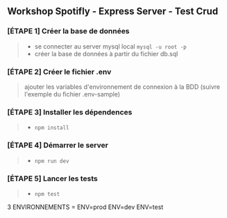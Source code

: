## Workshop Spotifly - Express Server - Test Crud

### [ÉTAPE 1] Créer la base de données 
> - se connecter au server mysql local ```mysql -u root -p```
> - créer la base de données à partir du fichier db.sql

### [ÉTAPE 2] Créer le fichier .env 
> ajouter les variables d'environnement de connexion à la BDD (suivre l'exemple du fichier .env-sample)

### [ÉTAPE 3] Installer les dépendences
> - ```npm install```

### [ÉTAPE 4] Démarrer le server 
> - ```npm run dev```

### [ÉTAPE 5] Lancer les tests
> - ```npm test```



3 ENVIRONNEMENTS = 
ENV=prod
ENV=dev
ENV=test

